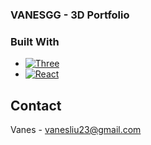 ### VANESGG - 3D Portfolio
### Built With

* [![Three][Three.js]][Three-url]
* [![React][React.js]][React-url]

<!-- CONTACT -->
## Contact

Vanes - vanesliu23@gmail.com

[React.js]: https://img.shields.io/badge/React-20232A?style=for-the-badge&logo=react&logoColor=61DAFB
[React-url]: https://reactjs.org/
[Three.js]: https://img.shields.io/badge/Three.js-000000?style=for-the-badge&logo=three.js&logoColor=white
[Three-url]: https://threejs.org/
